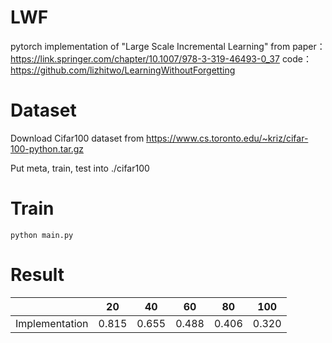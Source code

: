 # LWF
pytorch implementation of "Large Scale Incremental Learning" from 
paper：https://link.springer.com/chapter/10.1007/978-3-319-46493-0_37
code：https://github.com/lizhitwo/LearningWithoutForgetting

# Dataset
Download Cifar100 dataset from https://www.cs.toronto.edu/~kriz/cifar-100-python.tar.gz

Put meta, train, test into ./cifar100

# Train
```
python main.py
```

# Result

|    |  20  |  40  |  60  |  80  |  100  |
| ---- | ---- | ---- | ---- | ---- | ---- |
|  Implementation  | 0.815 | 0.655 | 0.488 | 0.406 | 0.320|




